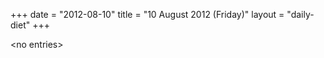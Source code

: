 +++
date = "2012-08-10"
title = "10 August 2012 (Friday)"
layout = "daily-diet"
+++

<p>&lt;no entries&gt;</p>